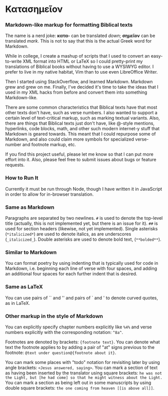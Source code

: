 # Κατασημεῖον
### Markdown-like markup for formatting Biblical texts

The name is a nerd joke: **κατα-** can be translated *down*; **σημεῖον** can be
translated *mark*. This is not to say that this is the actual Greek word for
Markdown.

While in college, I create a mashup of scripts that I used to convert an
easy-to-write XML format into HTML or LaTeX so I could pretty-print my
translations of Biblical books without having to use a WYSIWYG editor. I prefer
to live in my native habitat, Vim than to use even LibreOffice Writer.

Then I started using StackOverflow, and learned Markdown. Markdown grew and grew
on me. Finally, I've decided it's time to take the ideas that I used in my XML
hacks from before and convert them into something Markdown-like.

There are some common characteristics that Biblical texts have that most other
texts don't have, such as verse numbers. I also wanted to support a certain
level of text-critical markup, such as marking textual variants. Also, there are
things that Biblical texts just don't have, like @-style mentions, hyperlinks,
code blocks, math, and other such modern internet-y stuff that Markdown is
geared towards. This meant that I could repurpose some of Markdown, and also
could claim more symbols for specialized verse-number and footnote markup, etc.

If you find this project useful, please let me know so that I can put more
effort into it. Also, please feel free to submit issues about bugs or feature
requests.

### How to Run It
Currently it must be run through Node, though I have written it in JavaScript in
order to allow for in-browser translation.

### Same as Markdown
Paragraphs are separated by two newlines. `#` is used to denote the top-level
title (actually, this is not implemented yet, but there is an issue for it).
`##` is used for section headers (likewise, not yet implemented). Single
asterisks (`*italicized*`) are used to denote italics, as are underscores
(`_italicized_`). Double asterisks are used to denote bold text, (`**bolded**`).

### Similar to Markdown
You can format poetry by using indenting that is typically used for code in
Markdown, i.e. beginning each line of verse with four spaces, and adding an
additional four spaces for each further indent that is desired.

### Same as LaTeX
You can use pairs of \`\` and '' and pairs of \` and ' to denote curved quotes,
as in LaTeX.

### Other markup in the style of Markdown
You can explicitly specify chapter numbers explicitly like `%4%` and verse
numbers explicitly with the corresponding notation: `^8a^`.

Footnotes are denoted by brackets: `{footnote text}`. You can denote what text
the footnote applies to by adding a pair of "at" signs previous to the footnote:
`@text under question@{footnote about it}`.

You can mark some places with "todo" notation for revisiting later by using
angle brackets: `<Jesus answered, saying>`. You can mark a section of text as
having been inserted by the translator using square brackets: `he was not the
Light, but [he had come] so that he might witness about the Light.` You can mark
a section as being left out in some manuscripts by using double square brackets:
`the one coming from heaven [[is above all]]`.

